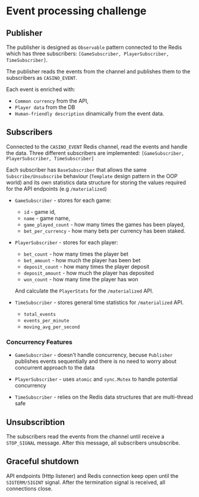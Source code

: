 # Event processing challenge

## Publisher

The publisher is designed as `Observable` pattern connected to the Redis which has three subscribers: `[GameSubscriber, PlayerSubscriber, TimeSubscriber]`.

The publisher reads the events from the channel and publishes them to the subscribers as `CASINO_EVENT`.

Each event is enriched with:
- `Common currency` from the API,
- `Player data` from the DB
- `Human-friendly description` dinamically from the event data.

## Subscribers

Connected to the `CASINO_EVENT` Redis channel, read the events and handle the data. Three different subscribers are implemented: `[GameSubscriber, PlayerSubscriber, TimeSubscriber]`

Each subscriber has `BaseSubscriber` that allows the same `Subscribe/Unsubscribe` behaviour (`Template` design pattern in the OOP world) and its own statistics data structure for storing the values required for the API endpoints (e.g `/materialized`)

- `GameSubscriber` - stores for each game:
    - `id` - game id,
    - `name` - game name,
    - `game_played_count` - how many times the games has been played,
    - `bet_per_currency` - how many bets per currency has been staked.

- `PlayerSubscriber` - stores for each player:
    - `bet_count` - how many times the player bet
    - `bet_amount` - how much the player has been bet
    - `deposit_count` - how many times the player deposit
    - `deposit_amount` - how much the player has deposited
    - `won_count` - how many time the player has won

    And calculate the `PlayerStats` for the `/materialized` API.

- `TimeSubscriber` - stores general time statistics for `/materialized` API.
    - `total_events`
    - `events_per_minute`
    - `moving_avg_per_second`

### Concurrency Features 

- `GameSubscriber` - doesn't handle concurrency, becuse `Publisher` publishes events sequentially and there is no need to worry about concurrent approach to the data
    
- `PlayerSubscriber` - uses `atomic` and `sync.Mutex` to handle potential concurrency

- `TimeSubscriber` - relies on the Redis data structures that are multi-thread safe


## Unsubscribtion

The subscribers read the events from the channel until receive a `STOP_SIGNAL` message. After this message, all subscribers unsubscribe.

## Graceful shutdown

API endpoints (Http listener) and Redis connection keep open until the `SIGTERM/SIGINT` signal. After the termination signal is received, all connections close.